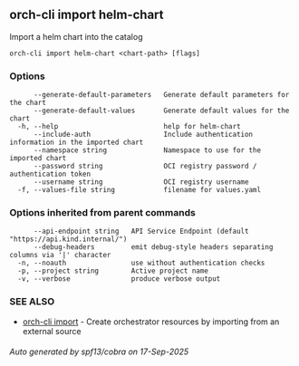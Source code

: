 ## orch-cli import helm-chart

Import a helm chart into the catalog

```
orch-cli import helm-chart <chart-path> [flags]
```

### Options

```
      --generate-default-parameters   Generate default parameters for the chart
      --generate-default-values       Generate default values for the chart
  -h, --help                          help for helm-chart
      --include-auth                  Include authentication information in the imported chart
      --namespace string              Namespace to use for the imported chart
      --password string               OCI registry password / authentication token
      --username string               OCI registry username
  -f, --values-file string            filename for values.yaml
```

### Options inherited from parent commands

```
      --api-endpoint string   API Service Endpoint (default "https://api.kind.internal/")
      --debug-headers         emit debug-style headers separating columns via '|' character
  -n, --noauth                use without authentication checks
  -p, --project string        Active project name
  -v, --verbose               produce verbose output
```

### SEE ALSO

* [orch-cli import](orch-cli_import.md)	 - Create orchestrator resources by importing from an external source

###### Auto generated by spf13/cobra on 17-Sep-2025
